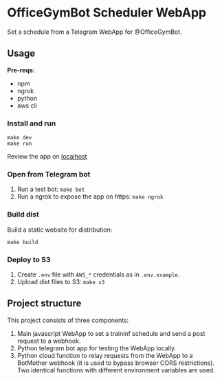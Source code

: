 # OfficeGymBot Scheduler WebApp
Set a schedule from a Telegram WebApp for @OfficeGymBot.

## Usage

**Pre-reqs:**
- npm
- ngrok
- python
- aws cli

### Install and run
```shell
make dev
make run
```
Review the app on [localhost](http://localhost:5173)

### Open from Telegram bot

1. Run a test bot: `make bot`
2. Run a ngrok to expose the app on https: `make ngrok`

### Build dist

Build a static website for distribution:
```shell
make build
```

### Deploy to S3

1. Create `.env` file with `AWS_*` credentials as in `.env.example`.
2. Upload dist files to S3: `make s3`


## Project structure

This project consists of three components:
1. Main javascript WebApp to set a traininf schedule and 
send a post request to a webhook.
2. Python telegram bot app for testing the WebApp locally.
3. Python cloud function to relay requests from the WebApp to a BotMother webhook 
(it is used to bypass browser CORS restrictions). Two identical functions with different 
environment variables are used. 